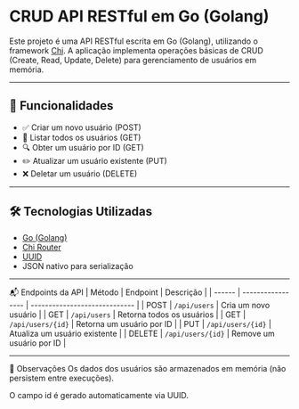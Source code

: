 # CRUD API RESTful em Go (Golang)

Este projeto é uma API RESTful escrita em Go (Golang), utilizando o framework [Chi](https://github.com/go-chi/chi). A aplicação implementa operações básicas de CRUD (Create, Read, Update, Delete) para gerenciamento de usuários em memória.

---

## 🚀 Funcionalidades

- ✅ Criar um novo usuário (POST)
- 📖 Listar todos os usuários (GET)
- 🔍 Obter um usuário por ID (GET)
- ✏️ Atualizar um usuário existente (PUT)
- ❌ Deletar um usuário (DELETE)

---

## 🛠️ Tecnologias Utilizadas

- [Go (Golang)](https://golang.org/)
- [Chi Router](https://github.com/go-chi/chi)
- [UUID](https://github.com/google/uuid)
- JSON nativo para serialização

---

📬 Endpoints da API
| Método | Endpoint          | Descrição                     |
| ------ | ----------------- | ----------------------------- |
| POST   | `/api/users`      | Cria um novo usuário          |
| GET    | `/api/users`      | Retorna todos os usuários     |
| GET    | `/api/users/{id}` | Retorna um usuário por ID     |
| PUT    | `/api/users/{id}` | Atualiza um usuário existente |
| DELETE | `/api/users/{id}` | Remove um usuário por ID      |

---

🧠 Observações
Os dados dos usuários são armazenados em memória (não persistem entre execuções).

O campo id é gerado automaticamente via UUID.
